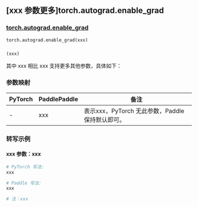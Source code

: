 ## [xxx 参数更多]torch.autograd.enable_grad

### [torch.autograd.enable_grad](https://pytorch.org/docs/stable/generated/torch.autograd.enable_grad.html#torch.autograd.enable_grad)

```python
torch.autograd.enable_grad(xxx)
```

### []()

```python
(xxx)
```

其中 xxx 相比 xxx 支持更多其他参数，具体如下：

### 参数映射

| PyTorch | PaddlePaddle | 备注 |
| ------- | ------------ | ---- |
|    -    |    xxx    | 表示xxx，PyTorch 无此参数，Paddle 保持默认即可。 |

### 转写示例

#### xxx 参数：xxx
``` python
# PyTorch 写法:
xxx

# Paddle 写法:
xxx

# 注：xxx
```
